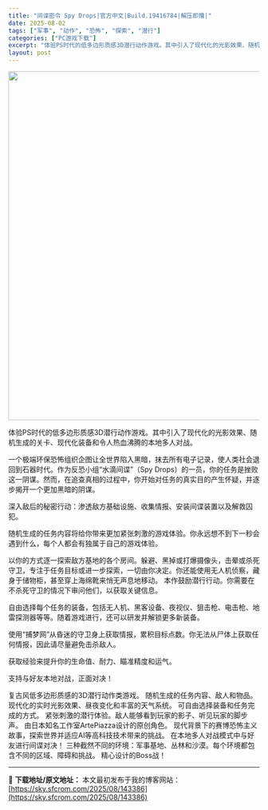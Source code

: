 ```yaml
---
title: "间谍密令 Spy Drops|官方中文|Build.19416784|解压即撸|"
date: 2025-08-02
tags: ["军事", "动作", "恐怖", "探索", "潜行"]
categories: ["PC游戏下载"]
excerpt: "体验PS时代的低多边形质感3D潜行动作游戏。其中引入了现代化的光影效果、随机生成的关卡、现代化装备和令人热血沸腾的本地多人对战。 一个极端环保恐怖组织企图让全世界陷入黑暗，抹去所有电子记录，使人类社会退回到石器时代。作为反恐小组“水滴间谍”（Spy Drops）的一员，你的任务是挫败这一阴谋。然而，&hellip;"
layout: post
---
```


<img class="aligncenter size-full wp-image-143220" src="https://sky.sfcrom.com/wp-content/uploads/2025/08/2025080108413742.webp" alt="" width="700" height="698" />

体验PS时代的低多边形质感3D潜行动作游戏。其中引入了现代化的光影效果、随机生成的关卡、现代化装备和令人热血沸腾的本地多人对战。

一个极端环保恐怖组织企图让全世界陷入黑暗，抹去所有电子记录，使人类社会退回到石器时代。作为反恐小组“水滴间谍”（Spy Drops）的一员，你的任务是挫败这一阴谋。然而，在追查真相的过程中，你开始对任务的真实目的产生怀疑，并逐步揭开一个更加黑暗的阴谋。

深入敌后的秘密行动：渗透敌方基础设施、收集情报、安装间谍装置以及解救囚犯。

随机生成的任务内容将给你带来更加紧张刺激的游戏体验。你永远想不到下一秒会遇到什么，每个人都会有独属于自己的游戏体验。

以你的方式逐一探索敌方基地的各个房间。躲避、黑掉或打爆摄像头，击晕或杀死守卫，专注于任务目标或进一步探索，一切由你决定。你还能使用无人机侦察，藏身于储物柜，甚至穿上海绵靴来悄无声息地移动。
本作鼓励潜行行动。你需要在不杀死守卫的情况下审问他们，以获取关键信息。

自由选择每个任务的装备，包括无人机、黑客设备、夜视仪、狙击枪、电击枪、地雷探测器等等。随着游戏进行，还可以研发并解锁更多新装备。

使用“捕梦网”从昏迷的守卫身上获取情报，累积目标点数。你无法从尸体上获取任何情报，因此请尽量避免击杀敌人。

获取经验来提升你的生命值、耐力、瞄准精度和运气。

支持与好友本地对战，正面对决！

复古风低多边形质感的3D潜行动作类游戏。
随机生成的任务内容、敌人和物品。
现代化的实时光影效果、昼夜变化和丰富的天气系统。
可自由选择装备和任务完成的方式。
紧张刺激的潜行体验。敌人能够看到玩家的影子、听见玩家的脚步声。
由日本知名工作室ArtePiazza设计的原创角色。
现代背景下的赛博恐怖主义故事，探索世界并适应AI等高科技技术带来的挑战。
在本地多人对战模式中与好友进行间谍对决！
三种截然不同的环境：军事基地、丛林和沙漠。每个环境都包含不同的区域、障碍和挑战。
精心设计的Boss战！

---
📖 **下载地址/原文地址：** 本文最初发布于我的博客网站：[https://sky.sfcrom.com/2025/08/143386](https://sky.sfcrom.com/2025/08/143386)

